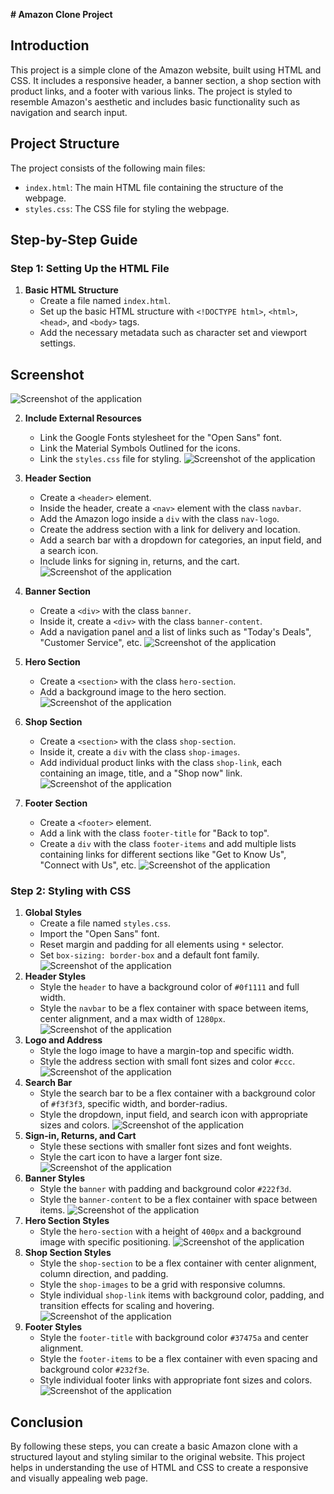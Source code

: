 **# Amazon Clone Project**

## Introduction
This project is a simple clone of the Amazon website, built using HTML and CSS. It includes a responsive header, a banner section, a shop section with product links, and a footer with various links. The project is styled to resemble Amazon's aesthetic and includes basic functionality such as navigation and search input.

## Project Structure
The project consists of the following main files:
- `index.html`: The main HTML file containing the structure of the webpage.
- `styles.css`: The CSS file for styling the webpage.

## Step-by-Step Guide

### Step 1: Setting Up the HTML File

1. **Basic HTML Structure**
    - Create a file named `index.html`.
    - Set up the basic HTML structure with `<!DOCTYPE html>`, `<html>`, `<head>`, and `<body>` tags.
    - Add the necessary metadata such as character set and viewport settings.
    
## Screenshot

![Screenshot of the application](amazon/s1.JPG)

2. **Include External Resources**
    - Link the Google Fonts stylesheet for the "Open Sans" font.
    - Link the Material Symbols Outlined for the icons.
    - Link the `styles.css` file for styling.
![Screenshot of the application](amazon/s2.JPG)

3. **Header Section**
    - Create a `<header>` element.
    - Inside the header, create a `<nav>` element with the class `navbar`.
    - Add the Amazon logo inside a `div` with the class `nav-logo`.
    - Create the address section with a link for delivery and location.
    - Add a search bar with a dropdown for categories, an input field, and a search icon.
    - Include links for signing in, returns, and the cart.
![Screenshot of the application](amazon/s3.JPG)
4. **Banner Section**
    - Create a `<div>` with the class `banner`.
    - Inside it, create a `<div>` with the class `banner-content`.
    - Add a navigation panel and a list of links such as "Today's Deals", "Customer Service", etc.
![Screenshot of the application](amazon/s4.JPG)
5. **Hero Section**
    - Create a `<section>` with the class `hero-section`.
    - Add a background image to the hero section.
![Screenshot of the application](amazon/s5.JPG)
6. **Shop Section**
    - Create a `<section>` with the class `shop-section`.
    - Inside it, create a `div` with the class `shop-images`.
    - Add individual product links with the class `shop-link`, each containing an image, title, and a "Shop now" link.
![Screenshot of the application](amazon/s6.JPG)
7. **Footer Section**
    - Create a `<footer>` element.
    - Add a link with the class `footer-title` for "Back to top".
    - Create a `div` with the class `footer-items` and add multiple lists containing links for different sections like "Get to Know Us", "Connect with Us", etc.
![Screenshot of the application](amazon/s7.JPG)
### Step 2: Styling with CSS

1. **Global Styles**
    - Create a file named `styles.css`.
    - Import the "Open Sans" font.
    - Reset margin and padding for all elements using `*` selector.
    - Set `box-sizing: border-box` and a default font family.
![Screenshot of the application](amazon/c1.JPG)
2. **Header Styles**
    - Style the `header` to have a background color of `#0f1111` and full width.
    - Style the `navbar` to be a flex container with space between items, center alignment, and a max width of `1280px`.
![Screenshot of the application](amazon/c2.JPG)
3. **Logo and Address**
    - Style the logo image to have a margin-top and specific width.
    - Style the address section with small font sizes and color `#ccc`.
![Screenshot of the application](amazon/c3.jpg)
4. **Search Bar**
    - Style the search bar to be a flex container with a background color of `#f3f3f3`, specific width, and border-radius.
    - Style the dropdown, input field, and search icon with appropriate sizes and colors.
![Screenshot of the application](amazon/c4.jpg)
5. **Sign-in, Returns, and Cart**
    - Style these sections with smaller font sizes and font weights.
    - Style the cart icon to have a larger font size.
![Screenshot of the application](amazon/c5.jpg)
6. **Banner Styles**
    - Style the `banner` with padding and background color `#222f3d`.
    - Style the `banner-content` to be a flex container with space between items.
![Screenshot of the application](amazon/c6.jpg)
7. **Hero Section Styles**
    - Style the `hero-section` with a height of `400px` and a background image with specific positioning.
![Screenshot of the application](amazon/c7.jpg)
8. **Shop Section Styles**
    - Style the `shop-section` to be a flex container with center alignment, column direction, and padding.
    - Style the `shop-images` to be a grid with responsive columns.
    - Style individual `shop-link` items with background color, padding, and transition effects for scaling and hovering.
![Screenshot of the application](amazon/c8.jpg)
9. **Footer Styles**
    - Style the `footer-title` with background color `#37475a` and center alignment.
    - Style the `footer-items` to be a flex container with even spacing and background color `#232f3e`.
    - Style individual footer links with appropriate font sizes and colors.
![Screenshot of the application](./amazon/c9.jpg)
## Conclusion
By following these steps, you can create a basic Amazon clone with a structured layout and styling similar to the original website. This project helps in understanding the use of HTML and CSS to create a responsive and visually appealing web page.
